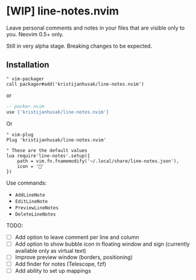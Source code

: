 # [WIP] line-notes.nvim

Leave personal comments and notes in your files that are visible only to you. Neovim 0.5+ only.

Still in very alpha stage. Breaking changes to be expected.

## Installation
```vim
" vim-packager
call packager#add('kristijanhusak/line-notes.nvim')
```

or

```lua
-- packer.nvim
use {'kristijanhusak/line-notes.nvim'}
```

Or

```vim
" vim-plug
Plug 'kristijanhusak/line-notes.nvim'
```

```vim
" These are the default values
lua require'line-notes'.setup({
	path = vim.fn.fnamemodify('~/.local/share/line-notes.json'),
	icon = ''
})
```

Use commands:
* `AddLineNote`
* `EditLineNote`
* `PreviewLineNotes`
* `DeleteLineNotes`

TODO:
* [ ] Add option to leave comment per line and column
* [ ] Add option to show bubble icon in floating window and sign (currently available only as virtual text)
* [ ] Improve preview window (borders, positioning)
* [ ] Add finder for notes (Telescope, fzf)
* [ ] Add ability to set up mappings
